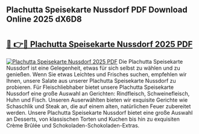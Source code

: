 ## Plachutta Speisekarte Nussdorf PDF Download Online 2025 dX6D8

# <h2><a href="http://gce44x5.nevu.top/?p=Plachutta+Speisekarte+Nussdorf">🔗 👉🔴 Plachutta Speisekarte Nussdorf 2025 PDF</a></h2>

[![Plachutta Speisekarte Nussdorf 2025 PDF](https://i.imgur.com/dBaPXMq.png)](http://gce44x5.nevu.top/?p=Plachutta+Speisekarte+Nussdorf)
Die Plachutta Speisekarte Nussdorf ist eine Gelegenheit, etwas für sich selbst zu wählen und zu genießen. Wenn Sie etwas Leichtes und Frisches suchen, empfehlen wir Ihnen, unsere Salate aus unserer Plachutta Speisekarte Nussdorf zu probieren. Für Fleischliebhaber bietet unsere Plachutta Speisekarte Nussdorf eine große Auswahl an Gerichten: Rindfleisch, Schweinefleisch, Huhn und Fisch. Unseren Auserwählten bieten wir exquisite Gerichte wie Schaschlik und Steak an, die auf einem alten, natürlichen Feuer zubereitet werden. Unsere Plachutta Speisekarte Nussdorf bietet eine große Auswahl an Desserts, von klassischen Torten und Kuchen bis hin zu exquisiten Crème Brûlée und Schokoladen-Schokoladen-Extras.
